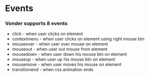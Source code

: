 # Events
### Vonder supports 8 events
* click - when user clicks on element
* contextmenu - when user clicks on element using right mouse btn
* mouseover - when user over mouse on element
* mouseout - when user out mouse from element
* mousedown - when user down his mouse btn on element
* mouseup - when user up his mouse btn on element
* mousemove - when user moves his mouse on element
* transitionend - when css animation ends